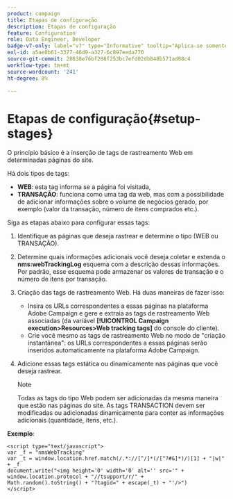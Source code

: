 ```yaml
---
product: campaign
title: Etapas de configuração
description: Etapas de configuração
feature: Configuration
role: Data Engineer, Developer
badge-v7-only: label="v7" type="Informative" tooltip="Aplica-se somente ao Campaign Classic v7"
exl-id: a5ae0b61-3377-46d9-a327-6c897eeda770
source-git-commit: 28638e76bf286f253bc7efd02db848b571ad88c4
workflow-type: tm+mt
source-wordcount: '241'
ht-degree: 8%

---
```


# Etapas de configuração{#setup-stages}

O princípio básico é a inserção de tags de rastreamento Web em determinadas páginas do site.

Há dois tipos de tags:

* **WEB**: esta tag informa se a página foi visitada,
* **TRANSAÇÃO**: funciona como uma tag da web, mas com a possibilidade de adicionar informações sobre o volume de negócios gerado, por exemplo (valor da transação, número de itens comprados etc.).

Siga as etapas abaixo para configurar essas tags:

1. Identifique as páginas que deseja rastrear e determine o tipo (WEB ou TRANSAÇÃO).
1. Determine quais informações adicionais você deseja coletar e estenda o **nms:webTrackingLog** esquema com a descrição dessas informações. Por padrão, esse esquema pode armazenar os valores de transação e o número de itens por transação.
1. Criação das tags de rastreamento Web. Há duas maneiras de fazer isso:

   * Insira os URLs correspondentes a essas páginas na plataforma Adobe Campaign e gere e extraia as tags de rastreamento Web associadas (da variável **[!UICONTROL Campaign execution>Resources>Web tracking tags]** do console do cliente).
   * Crie você mesmo as tags de rastreamento Web no modo de &quot;criação instantânea&quot;: os URLs correspondentes a essas páginas serão inseridos automaticamente na plataforma Adobe Campaign.

1. Adicione essas tags estática ou dinamicamente nas páginas que você deseja rastrear.

   >[!NOTE]
   >
   >Todas as tags do tipo Web podem ser adicionadas da mesma maneira que estão nas páginas do site. As tags TRANSACTION devem ser modificadas ou adicionadas dinamicamente para conter as informações adicionais (quantidade, itens, etc.).

**Exemplo**:

```
<script type="text/javascript">
var _f = "nmsWebTracking"
var _t = window.location.href.match(/.*://[^/]*(/[^?#&]*)/)[1] + "|w|" + _f
document.write("<img height='0' width='0' alt='' src='" +
window.location.protocol + "//tsupport/r/" +
Math.random().toString() + "?tagid=" + escape(_t) + "'/>")
</script>
```
